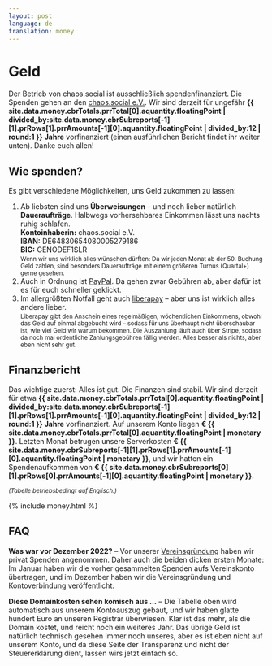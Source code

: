 ```yaml
---
layout: post
language: de
translation: money
---
```


# Geld

Der Betrieb von chaos.social ist ausschließlich spendenfinanziert. Die Spenden gehen an den [chaos.social
e.V.](/verein). Wir sind derzeit für ungefähr
**{{ site.data.money.cbrTotals.prrTotal[0].aquantity.floatingPoint | divided_by:site.data.money.cbrSubreports[-1][1].prRows[1].prrAmounts[-1][0].aquantity.floatingPoint | divided_by:12 | round:1 }}
Jahre** vorfinanziert (einen ausführlichen Bericht findet ihr
weiter unten). Danke euch allen!

## Wie spenden?

Es gibt verschiedene Möglichkeiten, uns Geld zukommen zu lassen:

1. Ab liebsten sind uns **Überweisungen** – und noch lieber natürlich **Daueraufträge**. Halbwegs vorhersehbares
   Einkommen lässt uns nachts ruhig schlafen.<br>**Kontoinhaberin:** chaos.social e.V.<br>**IBAN:**
   DE64830654080005279186<br>**BIC:** GENODEF1SLR<br><small>Wenn wir uns wirklich alles wünschen dürften: Da wir jeden
   Monat ab der 50. Buchung Geld zahlen, sind besonders Daueraufträge mit einem größeren Turnus (Quartal+) gerne
   gesehen.</small>
2. Auch in Ordnung ist [PayPal](//paypal.me/chaossocial). Da gehen zwar Gebühren ab, aber dafür ist es für euch
   schneller geklickt.
3. Im allergrößten Notfall geht auch [liberapay](//liberapay.com/chaos.social) – aber uns ist wirklich alles andere
   lieber.<br><small>Liberapay gibt den Anschein eines regelmäßigen, wöchentlichen Einkommens, obwohl das Geld auf einmal
   abgebucht wird – sodass für uns überhaupt nicht überschaubar ist, wie viel Geld wir warum bekommen. Die Auszahlung
   läuft auch über Stripe, sodass da noch mal ordentliche Zahlungsgebühren fällig werden. Alles besser als nichts, aber
   eben nicht sehr gut.</small>

## Finanzbericht

Das wichtige zuerst: Alles ist gut. Die Finanzen sind stabil. Wir sind derzeit für etwa
**{{ site.data.money.cbrTotals.prrTotal[0].aquantity.floatingPoint | divided_by:site.data.money.cbrSubreports[-1][1].prRows[1].prrAmounts[-1][0].aquantity.floatingPoint | divided_by:12 | round:1 }}
Jahre** vorfinanziert. 
Auf unserem Konto liegen **€&nbsp;{{ site.data.money.cbrTotals.prrTotal[0].aquantity.floatingPoint | monetary }}**.
Letzten Monat betrugen unsere Serverkosten
**€&nbsp;{{ site.data.money.cbrSubreports[-1][1].prRows[1].prrAmounts[-1][0].aquantity.floatingPoint | monetary }}**,
und wir hatten ein Spendenaufkommen von
**€&nbsp;{{ site.data.money.cbrSubreports[0][1].prRows[0].prrAmounts[-1][0].aquantity.floatingPoint | monetary }}**.

<small>*(Tabelle betriebsbedingt auf Englisch.)*</small>

{% include money.html %}

## FAQ

**Was war vor Dezember 2022?** – Vor unserer [Vereinsgründung](/verein) haben wir privat Spenden angenommen. Daher auch
die beiden dicken ersten Monate: Im Januar haben wir die vorher gesammelten Spenden aufs Vereinskonto übertragen, und im
Dezember haben wir die Vereinsgründung und Kontoverbindung veröffentlicht.

**Diese Domainkosten sehen komisch aus …** – Die Tabelle oben wird automatisch aus unserem Kontoauszug gebaut, und wir
haben glatte hundert Euro an unseren Registrar überwiesen. Klar ist das mehr, als die Domain kostet, und reicht noch ein
weiteres Jahr. Das übrige Geld ist natürlich technisch gesehen immer noch unseres, aber es ist eben nicht auf unserem
Konto, und da diese Seite der Transparenz und nicht der Steuererklärung dient, lassen wirs jetzt einfach so.
